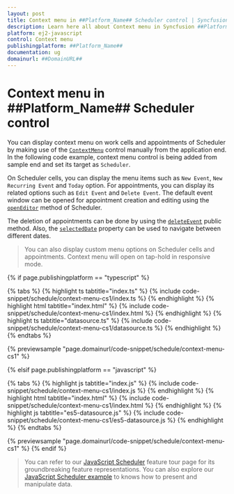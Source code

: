 ```yaml
---
layout: post
title: Context menu in ##Platform_Name## Scheduler control | Syncfusion
description: Learn here all about Context menu in Syncfusion ##Platform_Name## Scheduler control of Syncfusion Essential JS 2 and more.
platform: ej2-javascript
control: Context menu 
publishingplatform: ##Platform_Name##
documentation: ug
domainurl: ##DomainURL##
---
```


# Context menu in ##Platform_Name## Scheduler control

You can display context menu on work cells and appointments of Scheduler by making use of the [`ContextMenu`](https://ej2.syncfusion.com/documentation/context-menu/getting-started) control manually from the application end. In the following code example, context menu control is being added from sample end and set its target as `Scheduler`.

On Scheduler cells, you can display the menu items such as `New Event`, `New Recurring Event` and `Today` option. For appointments, you can display its related options such as `Edit Event` and `Delete Event`. The default event window can be opened for appointment creation and editing using the [`openEditor`](https://ej2.syncfusion.com/documentation/api/schedule#openeditor) method of Scheduler.

The deletion of appointments can be done by using the [`deleteEvent`](https://ej2.syncfusion.com/documentation/api/schedule#deleteevent) public method. Also, the [`selectedDate`](https://ej2.syncfusion.com/documentation/api/schedule#selecteddate) property can be used to navigate between different dates.

> You can also display custom menu options on Scheduler cells and appointments. Context menu will open on tap-hold in responsive mode.

{% if page.publishingplatform == "typescript" %}

 {% tabs %}
{% highlight ts tabtitle="index.ts" %}
{% include code-snippet/schedule/context-menu-cs1/index.ts %}
{% endhighlight %}
{% highlight html tabtitle="index.html" %}
{% include code-snippet/schedule/context-menu-cs1/index.html %}
{% endhighlight %}
{% highlight ts tabtitle="datasource.ts" %}
{% include code-snippet/schedule/context-menu-cs1/datasource.ts %}
{% endhighlight %}
{% endtabs %}
        
{% previewsample "page.domainurl/code-snippet/schedule/context-menu-cs1" %}

{% elsif page.publishingplatform == "javascript" %}

{% tabs %}
{% highlight js tabtitle="index.js" %}
{% include code-snippet/schedule/context-menu-cs1/index.js %}
{% endhighlight %}
{% highlight html tabtitle="index.html" %}
{% include code-snippet/schedule/context-menu-cs1/index.html %}
{% endhighlight %}
{% highlight js tabtitle="es5-datasource.js" %}
{% include code-snippet/schedule/context-menu-cs1/es5-datasource.js %}
{% endhighlight %}
{% endtabs %}

{% previewsample "page.domainurl/code-snippet/schedule/context-menu-cs1" %}
{% endif %}

> You can refer to our [JavaScript Scheduler](https://www.syncfusion.com/javascript-ui-controls/js-scheduler) feature tour page for its groundbreaking feature representations. You can also explore our [JavaScript Scheduler example](https://ej2.syncfusion.com/demos/#/material/schedule/overview.html) to knows how to present and manipulate data.
